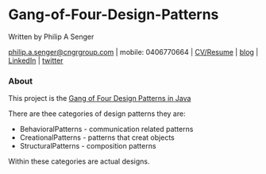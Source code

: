# Gang-of-Four-Design-Patterns

Written by Philip A Senger

[philip.a.senger@cngrgroup.com](mailto:philip.a.senger@cngrgroup.com) |
mobile: 0406770664 |
[CV/Resume](http://www.visualcv.com/philipsenger) |
[blog](http://www.apachecommonstipsandtricks.blogspot.com/) |
[LinkedIn](http://au.linkedin.com/in/philipsenger) |
[twitter](http://twitter.com/PSengerDownUndr)

### About
This project is the [Gang of Four Design Patterns in Java](https://en.wikipedia.org/wiki/Design_Patterns)

There are thee categories of design patterns they are:

* BehavioralPatterns - communication related patterns
* CreationalPatterns - patterns that creat objects
* StructuralPatterns - composition patterns

Within these categories are actual designs.

